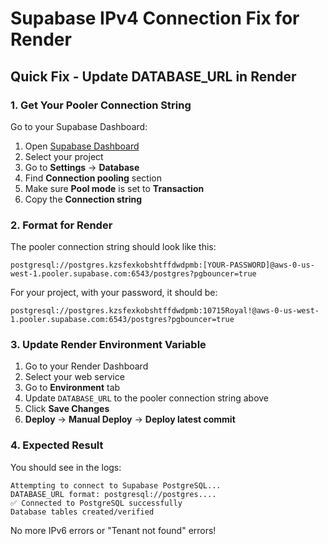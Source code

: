 # Supabase IPv4 Connection Fix for Render

## Quick Fix - Update DATABASE_URL in Render

### 1. Get Your Pooler Connection String

Go to your Supabase Dashboard:
1. Open [Supabase Dashboard](https://app.supabase.com)
2. Select your project
3. Go to **Settings** → **Database**
4. Find **Connection pooling** section
5. Make sure **Pool mode** is set to **Transaction**
6. Copy the **Connection string**

### 2. Format for Render

The pooler connection string should look like this:
```
postgresql://postgres.kzsfexkobshtffdwdpmb:[YOUR-PASSWORD]@aws-0-us-west-1.pooler.supabase.com:6543/postgres?pgbouncer=true
```

For your project, with your password, it should be:
```
postgresql://postgres.kzsfexkobshtffdwdpmb:10715Royal!@aws-0-us-west-1.pooler.supabase.com:6543/postgres?pgbouncer=true
```

### 3. Update Render Environment Variable

1. Go to your Render Dashboard
2. Select your web service
3. Go to **Environment** tab
4. Update `DATABASE_URL` to the pooler connection string above
5. Click **Save Changes**
6. **Deploy** → **Manual Deploy** → **Deploy latest commit**

### 4. Expected Result

You should see in the logs:
```
Attempting to connect to Supabase PostgreSQL...
DATABASE_URL format: postgresql://postgres....
✅ Connected to PostgreSQL successfully
Database tables created/verified
```

No more IPv6 errors or "Tenant not found" errors! 